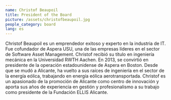 ```yaml
---
name: Christof Beaupoil
title: President of the Board
picture: /assets/christofbeaupoil.jpg
people_category: board
lang: es
---
```


Christof Beaupoil es un emprendedor exitoso y experto en la industria de IT. Fue cofundador de Aspera USU, una de las empresas líderes en el sector de Software Asset Management. Christof recibió su título en ingeniería mecánica en la Universidad RWTH Aachen. En 2013, se convirtió en presidente de la operación estadounidense de Aspera en Boston. Desde que se mudó a Alicante, ha vuelto a sus raíces de ingeniería en el sector de la energía eólica, trabajando en energía eólica aerotransportada. Christof es un apasionado de la promoción de Alicante como centro de innovación y aporta sus años de experiencia en gestión y profesionalismo a su trabajo como presidente de la Fundación ELLIS Alicante.
